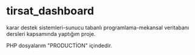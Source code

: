 # tirsat_dashboard
karar destek sistemleri-sunucu tabanlı programlama-mekansal veritabanı dersleri kapsamında yaptığım proje.


PHP dosyalarım "PRODUCTİON" içindedir.
